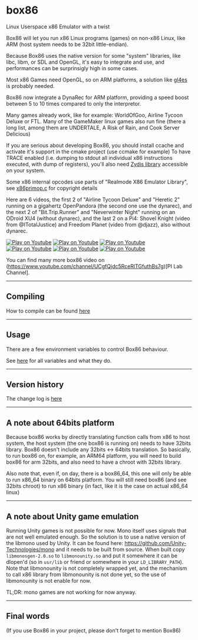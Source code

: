 # box86

Linux Userspace x86 Emulator with a twist

Box86 will let you run x86 Linux programs (games) on non-x86 Linux, like ARM (host system needs to be 32bit little-endian).

Because Box86 uses the native version for some "system" libraries, like libc, libm, or SDL and OpenGL, it's easy to integrate and use, and performances can be surprinsigly high in some cases.

Most x86 Games need OpenGL, so on ARM platforms, a solution like [gl4es](https://github.com/ptitSeb/gl4es) is probably needed.

Box86 now integrate a DynaRec for ARM platform, providing a speed boost between 5 to 10 times compared to only the interpretor.

Many games already work, like for example: WorldOfGoo, Airline Tycoon Deluxe or FTL. Many of the GameMaker linux games also run fine (there a long list, among them are UNDERTALE, A Risk of Rain, and Cook Server Delicious)

If you are serious about developing Box86, you should install ccache and activate it's support in the cmake project (use ccmake for example)
To have TRACE enabled (i.e. dumping to stdout all individual x86 instructions executed, with dump of registers), you'll also need [Zydis library](https://github.com/zyantific/zydis) accessible on your system.

Some x86 internal opcodes use parts of "Realmode X86 Emulator Library", see [x86primop.c](src/x86primop.c) for copyright details

Here are 6 videos, the first 2 of "Airline Tycoon Deluxe" and "Heretic 2" running on a gigahertz OpenPandora (the second one use the dynarec), and the next 2 of "Bit.Trip.Runner" and "Neverwinter Night" running on an ODroid XU4 (without dynarec), and the last 2 on a Pi4: Shovel Knight (video from @ITotalJustice) and Freedom Planet (video from @djazz), also without dynarec.

[![Play on Youtube](https://img.youtube.com/vi/bLt0hMoFDLk/3.jpg)](https://www.youtube.com/watch?v=bLt0hMoFDLk) [![Play on Youtube](https://img.youtube.com/vi/MM7kWYts7IA/3.jpg)](https://www.youtube.com/watch?v=MM7kWYts7IA) [![Play on Youtube](https://img.youtube.com/vi/8hr71S029Hg/1.jpg)](https://www.youtube.com/watch?v=8hr71S029Hg) [![Play on Youtube](https://img.youtube.com/vi/B4YN37z3-ws/1.jpg)](https://www.youtube.com/watch?v=B4YN37z3-ws) [![Play on Youtube](https://img.youtube.com/vi/xk8Q30mxqPg/1.jpg)](https://www.youtube.com/watch?v=xk8Q30mxqPg) [![Play on Youtube](https://img.youtube.com/vi/_QMRMVvYrqU/1.jpg)](https://www.youtube.com/watch?v=_QMRMVvYrqU)

You can find many more box86 video on (https://www.youtube.com/channel/UCgfQjdc5RceRlTGfuthBs7g)[PI Lab Channel].

----

Compiling
----
How to compile can be found [here](COMPILE.md)

----

Usage
----

There are a few environment variables to control Box86 behaviour.

See [here](USAGE.md) for all variables and what they do.

----

Version history
----

The change log is [here](CHANGELOG.md)

----

A note about 64bits platform
----

Because box86 works by directly translating function calls from x86 to host system, the host system (the one box86 is running on) needs to have 32bits library. Box86 doesn't include any 32bits <-> 64bits translation. So basically, to run box86 on, for example, an ARM64 platform, you will need to build box86 for arm 32bits, and also need to have a chroot with 32bits library.

Also note that, even if, on day, there is a box86_64, this one will only be able to run x86_64 binary on 64bits platform. You will still need box86 (and see 32bits chroot) to run x86 binary (in fact, like it is the case on actual x86_64 linux)

----

A note about Unity game emulation
----

Running Unity games is not possible for now. Mono itself uses signals that are not well emulated enough. So the solution is to use a native version of the libmono used by Unity. It can be found here: https://github.com/Unity-Technologies/mono and it needs to be built from source. When built copy `libmonosgen-2.0.so` to `libmonounity.so` and put it somewhere it can be dlopen'd (so in `usr/lib` or friend or somewhere in your `LD_LIBRARY_PATH`).
Note that libmonounity is not completely wrapped yet, and the mechanism to call x86 library from libmonounity is not done yet, so the use of libmonounity is not enable for now. 

TL;DR: mono games are not working for now anyway.

----

Final words
----

(If you use Box86 in your project, please don't forget to mention Box86)
